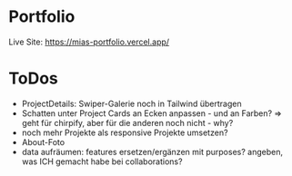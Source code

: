 # Portfolio

Live Site: https://mias-portfolio.vercel.app/

# ToDos

- ProjectDetails: Swiper-Galerie noch in Tailwind übertragen
- Schatten unter Project Cards an Ecken anpassen - und an Farben? => geht für chirpify, aber für die anderen noch nicht - why?
- noch mehr Projekte als responsive Projekte umsetzen?
- About-Foto
- data aufräumen: features ersetzen/ergänzen mit purposes? angeben, was ICH gemacht habe bei collaborations?
